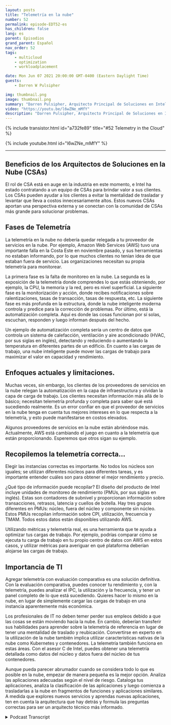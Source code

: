 ```yaml
---
layout: posts
title: "Telemetría en la nube"
number: 52
permalink: episode-EDT52-es
has_children: false
lang: es
parent: Episodios
grand_parent: Español
nav_order: 52
tags:
    - multicloud
    - optimization
    - workloadplacement

date: Mon Jun 07 2021 20:00:00 GMT-0400 (Eastern Daylight Time)
guests:
    - Darren W Pulsipher

img: thumbnail.png
image: thumbnail.png
summary: "Darren Pulsipher, Arquitecto Principal de Soluciones en Intel, habla con Josh Hilliker, Director de Arquitectos de Soluciones en la Nube en Intel, sobre cómo utilizar la telemetría en la nube para maximizar el valor y la eficiencia."
video: "https://youtu.be/l6wZNe_mMfY"
description: "Darren Pulsipher, Arquitecto Principal de Soluciones en Intel, habla con Josh Hilliker, Director de Arquitectos de Soluciones en la Nube en Intel, sobre cómo utilizar la telemetría en la nube para maximizar el valor y la eficiencia."
---
```


<div>
{% include transistor.html id="a732fe89" title="#52 Telemetry in the Cloud" %}

{% include youtube.html id="l6wZNe_mMfY" %}
</div>

---

## Beneficios de los Arquitectos de Soluciones en la Nube (CSAs)

El rol de CSA está en auge en la industria en este momento, e Intel ha estado contratando a un equipo de CSAs para brindar valor a sus clientes. Los CSAs pueden ayudar a los clientes a evitar la mentalidad de trasladar y levantar que lleva a costos innecesariamente altos. Estos nuevos CSAs aportan una perspectiva externa y se conectan con la comunidad de CSAs más grande para solucionar problemas.

## Fases de Telemetría

La telemetría en la nube no debería quedar relegada a tu proveedor de servicios en la nube. Por ejemplo, Amazon Web Services (AWS) tuvo una importante falla en la Costa Este en noviembre pasado, y sus herramientas no estaban informando, por lo que muchos clientes no tenían idea de que estaban fuera de servicio. Las organizaciones necesitan su propia telemetría para monitorear.

La primera fase es la falta de monitoreo en la nube. La segunda es la exposición de la telemetría donde comprendes lo que estás obteniendo, por ejemplo, la CPU, la memoria y la red, pero es nivel superficial. La siguiente fase es la monitorización y acción, donde recibes notificaciones sobre ralentizaciones, tasas de transacción, tasas de respuesta, etc. La siguiente fase es más profunda en la estructura, donde la nube inteligente moderna controla y predice para la corrección de problemas. Por último, está la automatización completa. Aquí es donde las cosas funcionan por sí solas, escuchan, responden y luego informan después del hecho.

Un ejemplo de automatización completa sería un centro de datos que controla un sistema de calefacción, ventilación y aire acondicionado (HVAC, por sus siglas en inglés), detectando y reduciendo o aumentando la temperatura en diferentes partes de un edificio. En cuanto a las cargas de trabajo, una nube inteligente puede mover las cargas de trabajo para maximizar el valor en capacidad y rendimiento.

## Enfoques actuales y limitaciones.

Muchas veces, sin embargo, los clientes de los proveedores de servicios en la nube relegan la automatización en la capa de infraestructura y olvidan la capa de carga de trabajo. Los clientes necesitan información más allá de lo básico; necesitan telemetría profunda y completa para saber qué está sucediendo realmente. Es un error confiar en que el proveedor de servicios en la nube tenga en cuenta tus mejores intereses en lo que respecta a la telemetría, y esto puede manifestarse en costos elevados.

Algunos proveedores de servicios en la nube están abriéndose más. Actualmente, AWS está cambiando el juego en cuanto a la telemetría que están proporcionando. Esperemos que otros sigan su ejemplo.

## Recopilemos la telemetría correcta...

Elegir las instancias correctas es importante. No todos los núcleos son iguales; se utilizan diferentes núcleos para diferentes tareas, y es importante entender cuáles son para obtener el mejor rendimiento y precio.

¿Qué tipo de información puede recopilar? El diseño del producto de Intel incluye unidades de monitoreo de rendimiento (PMUs, por sus siglas en inglés). Estas son contadores de subnivel y proporcionan información sobre transacciones, retrasos, latencia y cuellos de botella. Hay tres grupos diferentes en PMUs: núcleo, fuera del núcleo y componente sin núcleo. Estos PMUs recopilan información sobre CPI, utilización, frecuencia y TMAM. Todos estos datos están disponibles utilizando AWS.

Utilizando métricas y telemetría real, es una herramienta que te ayuda a optimizar tus cargas de trabajo. Por ejemplo, podrías comparar cómo se ejecuta tu carga de trabajo en tu propio centro de datos con AWS en estos casos, y utilizar métricas para averiguar en qué plataforma deberían alojarse las cargas de trabajo.

## Importancia de TI

Agregar telemetría con evaluación comparativa es una solución definitiva. Con la evaluación comparativa, puedes conocer tu rendimiento y, con la telemetría, puedes analizar el IPC, la utilización y la frecuencia, y tener un panel completo de lo que está sucediendo. Quieres hacer lo mismo en la nube, en lugar de simplemente cargar las cargas de trabajo en una instancia aparentemente más económica.

Los profesionales de IT no deben temer perder sus empleos debido a que las cosas se están moviendo hacia la nube. En cambio, deberían transferir sus habilidades para aprender sobre la telemetría de referencia en lugar de tener una mentalidad de traslado y reubicación. Convertirse en experto en la utilización de la nube también implica utilizar características nativas de la nube como Kubernetes y contenedores. La telemetría también funciona en estas áreas. Con el asesor C de Intel, puedes obtener una telemetría detallada como datos del núcleo y datos fuera del núcleo de tus contenedores.

Aunque pueda parecer abrumador cuando se considera todo lo que es posible en la nube, empezar de manera pequeña es la mejor opción. Analiza las aplicaciones adecuadas según el nivel de riesgo. Cataloga tus aplicaciones, analiza la clasificación de las aplicaciones y luego comienza a trasladarlas a la nube en fragmentos de funciones y aplicaciones similares. A medida que explores nuevos servicios y aprendas nuevas aplicaciones, ten en cuenta la arquitectura que hay detrás y formula las preguntas correctas para ser un arquitecto técnico más informado.



<details>
<summary> Podcast Transcript </summary>

<p></p>

</details>
